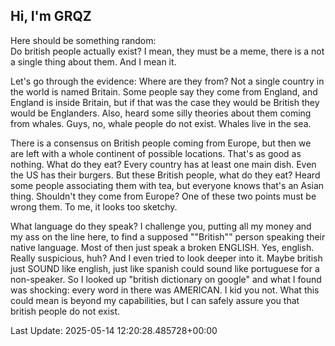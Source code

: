 ## Hi, I'm GRQZ
Here should be something random:  
Do british people actually exist? I mean, they must be a meme, there is a not a single thing about them. And I mean it.

Let's go through the evidence: Where are they from? Not a single country in the world is named Britain. Some people say they come from England, and England is inside Britain, but if that was the case they would be British they would be Englanders. Also, heard some silly theories about them coming from whales. Guys, no, whale people do not exist. Whales live in the sea.

There is a consensus on British people coming from Europe, but then we are left with a whole continent of possible locations. That's as good as nothing. What do they eat? Every country has at least one main dish. Even the US has their burgers. But these British people, what do they eat? Heard some people associating them with tea, but everyone knows that's an Asian thing. Shouldn't they come from Europe? One of these two points must be wrong them. To me, it looks too sketchy.

What language do they speak? I challenge you, putting all my money and my ass on the line here, to find a supposed ""British"" person speaking their native language. Most of then just speak a broken ENGLISH. Yes, english. Really suspicious, huh? And I even tried to look deeper into it. Maybe british just SOUND like english, just like spanish could sound like portuguese for a non-speaker. So I looked up "british dictionary on google" and what I found was shocking: every word in there was AMERICAN. I kid you not. What this could mean is beyond my capabilities, but I can safely assure you that british people do not exist.


Last Update: 2025-05-14 12:20:28.485728+00:00
